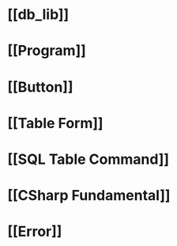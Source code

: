 

# [[db_lib]]


# [[Program]]


# [[Button]]


# [[Table Form]]


# [[SQL Table Command]]


# [[CSharp Fundamental]]


# [[Error]]